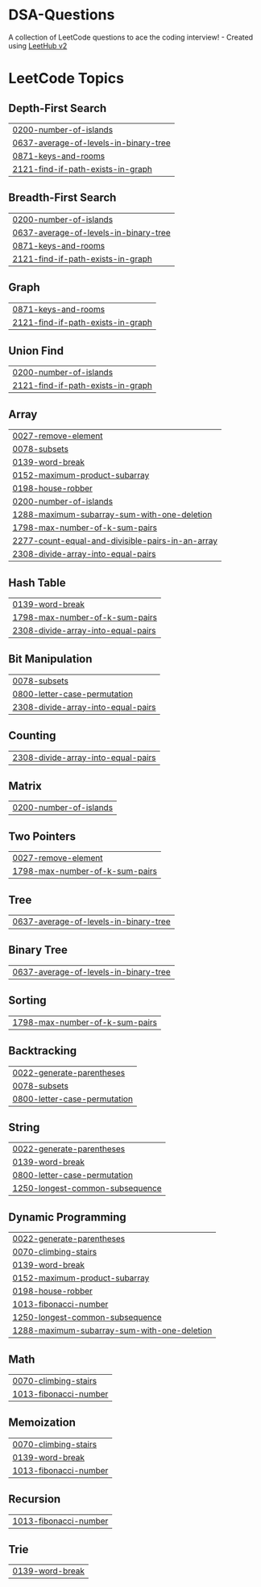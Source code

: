 # DSA-Questions
A collection of LeetCode questions to ace the coding interview! - Created using [LeetHub v2](https://github.com/arunbhardwaj/LeetHub-2.0)

<!---LeetCode Topics Start-->
# LeetCode Topics
## Depth-First Search
|  |
| ------- |
| [0200-number-of-islands](https://github.com/HarshitaGupta01/DSA-Questions/tree/master/0200-number-of-islands) |
| [0637-average-of-levels-in-binary-tree](https://github.com/HarshitaGupta01/DSA-Questions/tree/master/0637-average-of-levels-in-binary-tree) |
| [0871-keys-and-rooms](https://github.com/HarshitaGupta01/DSA-Questions/tree/master/0871-keys-and-rooms) |
| [2121-find-if-path-exists-in-graph](https://github.com/HarshitaGupta01/DSA-Questions/tree/master/2121-find-if-path-exists-in-graph) |
## Breadth-First Search
|  |
| ------- |
| [0200-number-of-islands](https://github.com/HarshitaGupta01/DSA-Questions/tree/master/0200-number-of-islands) |
| [0637-average-of-levels-in-binary-tree](https://github.com/HarshitaGupta01/DSA-Questions/tree/master/0637-average-of-levels-in-binary-tree) |
| [0871-keys-and-rooms](https://github.com/HarshitaGupta01/DSA-Questions/tree/master/0871-keys-and-rooms) |
| [2121-find-if-path-exists-in-graph](https://github.com/HarshitaGupta01/DSA-Questions/tree/master/2121-find-if-path-exists-in-graph) |
## Graph
|  |
| ------- |
| [0871-keys-and-rooms](https://github.com/HarshitaGupta01/DSA-Questions/tree/master/0871-keys-and-rooms) |
| [2121-find-if-path-exists-in-graph](https://github.com/HarshitaGupta01/DSA-Questions/tree/master/2121-find-if-path-exists-in-graph) |
## Union Find
|  |
| ------- |
| [0200-number-of-islands](https://github.com/HarshitaGupta01/DSA-Questions/tree/master/0200-number-of-islands) |
| [2121-find-if-path-exists-in-graph](https://github.com/HarshitaGupta01/DSA-Questions/tree/master/2121-find-if-path-exists-in-graph) |
## Array
|  |
| ------- |
| [0027-remove-element](https://github.com/HarshitaGupta01/DSA-Questions/tree/master/0027-remove-element) |
| [0078-subsets](https://github.com/HarshitaGupta01/DSA-Questions/tree/master/0078-subsets) |
| [0139-word-break](https://github.com/HarshitaGupta01/DSA-Questions/tree/master/0139-word-break) |
| [0152-maximum-product-subarray](https://github.com/HarshitaGupta01/DSA-Questions/tree/master/0152-maximum-product-subarray) |
| [0198-house-robber](https://github.com/HarshitaGupta01/DSA-Questions/tree/master/0198-house-robber) |
| [0200-number-of-islands](https://github.com/HarshitaGupta01/DSA-Questions/tree/master/0200-number-of-islands) |
| [1288-maximum-subarray-sum-with-one-deletion](https://github.com/HarshitaGupta01/DSA-Questions/tree/master/1288-maximum-subarray-sum-with-one-deletion) |
| [1798-max-number-of-k-sum-pairs](https://github.com/HarshitaGupta01/DSA-Questions/tree/master/1798-max-number-of-k-sum-pairs) |
| [2277-count-equal-and-divisible-pairs-in-an-array](https://github.com/HarshitaGupta01/DSA-Questions/tree/master/2277-count-equal-and-divisible-pairs-in-an-array) |
| [2308-divide-array-into-equal-pairs](https://github.com/HarshitaGupta01/DSA-Questions/tree/master/2308-divide-array-into-equal-pairs) |
## Hash Table
|  |
| ------- |
| [0139-word-break](https://github.com/HarshitaGupta01/DSA-Questions/tree/master/0139-word-break) |
| [1798-max-number-of-k-sum-pairs](https://github.com/HarshitaGupta01/DSA-Questions/tree/master/1798-max-number-of-k-sum-pairs) |
| [2308-divide-array-into-equal-pairs](https://github.com/HarshitaGupta01/DSA-Questions/tree/master/2308-divide-array-into-equal-pairs) |
## Bit Manipulation
|  |
| ------- |
| [0078-subsets](https://github.com/HarshitaGupta01/DSA-Questions/tree/master/0078-subsets) |
| [0800-letter-case-permutation](https://github.com/HarshitaGupta01/DSA-Questions/tree/master/0800-letter-case-permutation) |
| [2308-divide-array-into-equal-pairs](https://github.com/HarshitaGupta01/DSA-Questions/tree/master/2308-divide-array-into-equal-pairs) |
## Counting
|  |
| ------- |
| [2308-divide-array-into-equal-pairs](https://github.com/HarshitaGupta01/DSA-Questions/tree/master/2308-divide-array-into-equal-pairs) |
## Matrix
|  |
| ------- |
| [0200-number-of-islands](https://github.com/HarshitaGupta01/DSA-Questions/tree/master/0200-number-of-islands) |
## Two Pointers
|  |
| ------- |
| [0027-remove-element](https://github.com/HarshitaGupta01/DSA-Questions/tree/master/0027-remove-element) |
| [1798-max-number-of-k-sum-pairs](https://github.com/HarshitaGupta01/DSA-Questions/tree/master/1798-max-number-of-k-sum-pairs) |
## Tree
|  |
| ------- |
| [0637-average-of-levels-in-binary-tree](https://github.com/HarshitaGupta01/DSA-Questions/tree/master/0637-average-of-levels-in-binary-tree) |
## Binary Tree
|  |
| ------- |
| [0637-average-of-levels-in-binary-tree](https://github.com/HarshitaGupta01/DSA-Questions/tree/master/0637-average-of-levels-in-binary-tree) |
## Sorting
|  |
| ------- |
| [1798-max-number-of-k-sum-pairs](https://github.com/HarshitaGupta01/DSA-Questions/tree/master/1798-max-number-of-k-sum-pairs) |
## Backtracking
|  |
| ------- |
| [0022-generate-parentheses](https://github.com/HarshitaGupta01/DSA-Questions/tree/master/0022-generate-parentheses) |
| [0078-subsets](https://github.com/HarshitaGupta01/DSA-Questions/tree/master/0078-subsets) |
| [0800-letter-case-permutation](https://github.com/HarshitaGupta01/DSA-Questions/tree/master/0800-letter-case-permutation) |
## String
|  |
| ------- |
| [0022-generate-parentheses](https://github.com/HarshitaGupta01/DSA-Questions/tree/master/0022-generate-parentheses) |
| [0139-word-break](https://github.com/HarshitaGupta01/DSA-Questions/tree/master/0139-word-break) |
| [0800-letter-case-permutation](https://github.com/HarshitaGupta01/DSA-Questions/tree/master/0800-letter-case-permutation) |
| [1250-longest-common-subsequence](https://github.com/HarshitaGupta01/DSA-Questions/tree/master/1250-longest-common-subsequence) |
## Dynamic Programming
|  |
| ------- |
| [0022-generate-parentheses](https://github.com/HarshitaGupta01/DSA-Questions/tree/master/0022-generate-parentheses) |
| [0070-climbing-stairs](https://github.com/HarshitaGupta01/DSA-Questions/tree/master/0070-climbing-stairs) |
| [0139-word-break](https://github.com/HarshitaGupta01/DSA-Questions/tree/master/0139-word-break) |
| [0152-maximum-product-subarray](https://github.com/HarshitaGupta01/DSA-Questions/tree/master/0152-maximum-product-subarray) |
| [0198-house-robber](https://github.com/HarshitaGupta01/DSA-Questions/tree/master/0198-house-robber) |
| [1013-fibonacci-number](https://github.com/HarshitaGupta01/DSA-Questions/tree/master/1013-fibonacci-number) |
| [1250-longest-common-subsequence](https://github.com/HarshitaGupta01/DSA-Questions/tree/master/1250-longest-common-subsequence) |
| [1288-maximum-subarray-sum-with-one-deletion](https://github.com/HarshitaGupta01/DSA-Questions/tree/master/1288-maximum-subarray-sum-with-one-deletion) |
## Math
|  |
| ------- |
| [0070-climbing-stairs](https://github.com/HarshitaGupta01/DSA-Questions/tree/master/0070-climbing-stairs) |
| [1013-fibonacci-number](https://github.com/HarshitaGupta01/DSA-Questions/tree/master/1013-fibonacci-number) |
## Memoization
|  |
| ------- |
| [0070-climbing-stairs](https://github.com/HarshitaGupta01/DSA-Questions/tree/master/0070-climbing-stairs) |
| [0139-word-break](https://github.com/HarshitaGupta01/DSA-Questions/tree/master/0139-word-break) |
| [1013-fibonacci-number](https://github.com/HarshitaGupta01/DSA-Questions/tree/master/1013-fibonacci-number) |
## Recursion
|  |
| ------- |
| [1013-fibonacci-number](https://github.com/HarshitaGupta01/DSA-Questions/tree/master/1013-fibonacci-number) |
## Trie
|  |
| ------- |
| [0139-word-break](https://github.com/HarshitaGupta01/DSA-Questions/tree/master/0139-word-break) |
<!---LeetCode Topics End-->
